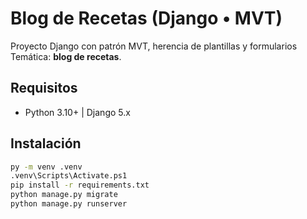 # Blog de Recetas (Django • MVT)

Proyecto Django con patrón MVT, herencia de plantillas y formularios
Temática: **blog de recetas**.

## Requisitos
- Python 3.10+ | Django 5.x

## Instalación
```bash
py -m venv .venv
.venv\Scripts\Activate.ps1
pip install -r requirements.txt
python manage.py migrate
python manage.py runserver
```
